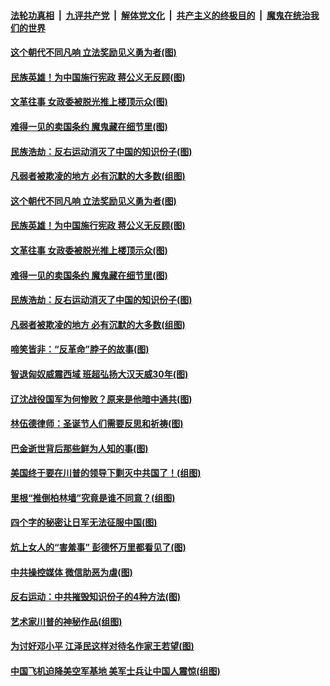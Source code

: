 ####  [法轮功真相](../../../../basic/blob/master/README.md?t=12262331) &nbsp;|&nbsp; [九评共产党](../../../../9ping.md/blob/master/README.md?t=12262331) &nbsp;|&nbsp; [解体党文化](../../../../jtdwh.md/blob/master/README.md?t=12262331)  &nbsp;|&nbsp; [共产主义的终极目的](../../../../gczydzjmd.md/blob/master/README.md?t=12262331) &nbsp;|&nbsp; [魔鬼在统治我们的世界](../../../../mgztzwmdsj.md/blob/master/README.md?t=12262331) 

#### [这个朝代不同凡响 立法奖励见义勇为者(图)](../pages/p6/954488.md?t=12262331) 

#### [民族英雄！为中国施行宪政 蒋公义无反顾(图)](../pages/p6/956345.md?t=12262331) 

#### [文革往事 女政委被脱光推上楼顶示众(图)](../pages/p6/956817.md?t=12262331) 

#### [难得一见的卖国条约 魔鬼藏在细节里(图)](../pages/p6/956818.md?t=12262331) 

#### [民族浩劫：反右运动消灭了中国的知识份子(图)](../pages/p6/955953.md?t=12262331) 

#### [凡弱者被欺凌的地方 必有沉默的大多数(组图)](../pages/p6/956637.md?t=12262331) 

#### [这个朝代不同凡响 立法奖励见义勇为者(图)](../pages/p6/954488.md?t=12262331) 

#### [民族英雄！为中国施行宪政 蒋公义无反顾(图)](../pages/p6/956345.md?t=12262331) 

#### [文革往事 女政委被脱光推上楼顶示众(图)](../pages/p6/956817.md?t=12262331) 

#### [难得一见的卖国条约 魔鬼藏在细节里(图)](../pages/p6/956818.md?t=12262331) 

#### [民族浩劫：反右运动消灭了中国的知识份子(图)](../pages/p6/955953.md?t=12262331) 

#### [凡弱者被欺凌的地方 必有沉默的大多数(组图)](../pages/p6/956637.md?t=12262331) 

#### [啼笑皆非：“反革命”脖子的故事(图)](../pages/p6/956393.md?t=12262331) 

#### [智退匈奴威震西域 班超弘扬大汉天威30年(图)](../pages/p6/956347.md?t=12262331) 

#### [辽沈战役国军为何惨败？原来是他暗中通共(图)](../pages/p6/956816.md?t=12262331) 

#### [林伍德律师：圣诞节人们需要反思和祈祷(图)](../pages/p6/956491.md?t=12262331) 

#### [巴金逝世背后那些鲜为人知的事(图)](../pages/p6/956322.md?t=12262331) 

#### [美国终于要在川普的领导下剿灭中共国了！(组图)](../pages/p6/956348.md?t=12262331) 

#### [里根“推倒柏林墙”究竟是谁不同意？(组图)](../pages/p6/956522.md?t=12262331) 

#### [四个字的秘密让日军无法征服中国(图)](../pages/p6/956352.md?t=12262331) 

#### [炕上女人的“害羞事” 彭德怀万里都看见了(图)](../pages/p6/956119.md?t=12262331) 

#### [中共操控媒体 微信助恶为虐(图)](../pages/p6/956390.md?t=12262331) 

#### [反右运动：中共摧毁知识份子的4种方法(图)](../pages/p6/955944.md?t=12262331) 

#### [艺术家川普的神秘作品(组图)](../pages/p6/954968.md?t=12262331) 

#### [为讨好邓小平 江泽民这样对待名作家王若望(图)](../pages/p6/955258.md?t=12262331) 

#### [中国飞机迫降美空军基地 美军士兵让中国人震惊(组图)](../pages/p6/956346.md?t=12262331) 

